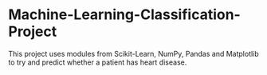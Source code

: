 # Machine-Learning-Classification-Project
This project uses modules from Scikit-Learn, NumPy, Pandas and Matplotlib to try and predict whether a patient has heart disease.
